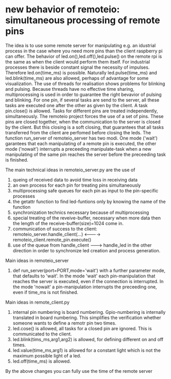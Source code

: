 # new behavior of remoteio: simultaneous processing of remote pins
The idea is to use some remote server for manipulating e.g. an idustrial process in the case where you need more pins than the client raspberry pi can offer.
The behavior of led.on(),led.off(),led.pulse() on the remote rpi is the same as when the client would perform them itself.
For industrial processes there is beside constant signal the necessity of impulses. Therefore led.on(time_ms) is possible. Naturally led.pulse(time_ms) and led.blink(time_ms) are also
allowed, perhaps of advantage for some visualization. The use of threads for realisation shows problems for blinking and pulsing. Because threads have no effective time sharing, multiprocessing is used
in order to guarantee the right bevavior of pulsing and blinking. For one pin, if several tasks are send to the server, all these tasks are executed one after the other as given by the client. A task pin.close() is allowed. Tasks for different pins are treated independently, simultaneously. The remoteio project forces the use of a set of pins. These pins are closed together, when the communication to the server is closed by the client. But this closing is a soft closing, that guarantees that all tasks transferred from the client are perfomed before closing the leds. The function run_server of remoteio_server has two modi. One mode ('wait') garantees that each manipulating of a remote pin is executed, the other mode ('nowait') interrupts a preceeding manipulate-task when a new manipulating of the same pin reaches the server before the preceeding task is finished.  

The main technical ideas in remoteio_server.py are the use of 
  1. queing of received data to avoid time loss in receiving data
  2. an own process for each pin for treating pins simultaneously
  3. multiprocessing safe queues for each pin as input to the pin-specific processes
  4. the getattr function to find led-funtions only by knowing the name of the function
  5. synchronization technics necessary because of multiprocessing
  6. special treating of the reveive-buffer, necessary when more data then the length of the receive-buffer(size)=1024 come in.
  7. communication of success to the client: remoteio_server.handle_client(...) <----> remoteio_client.remote_pin.execute()
  8. use of the queue from handle_client ---> handle_led in the other direction in order to synchronize led creation and process generation.

Main ideas in remoteio_server
  1. def run_server(port=PORT,mode='wait') with a further parameter mode, that defaults to 'wait'.
     In the mode 'wait' each pin-manipulation that reaches the server is executed, even if the connection is interrupted.
     In the mode 'nowait' a pin-manipulation interrupts the preceeding one, even if time_ms is not finished.
     
Main ideas in remote_client.py 
1. internal pin numbering is board numbering. Gpio-numbering is internally translated in board numbering. This simplifies the verification whether someone wants to define a remotr pin two times.
2. led.cose() is allowed, all tasks for a closed pin are ignored. This is communicated to the client.
3. led.blink(tims_ms,arg1,arg2) is allowed, for defining different on and off times.
4. led.value(time_ms,arg1) is allowed for a constant light which is not the maximum possible light of a led.
5. led.off(time_ms) is allowed.
   
By the above changes you can fully use the time of the remote server
